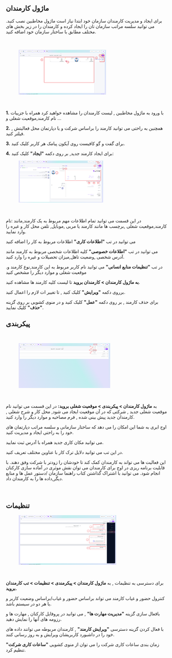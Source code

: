 <h2>ماژول کارمندان</h2><p>برای ایجاد و مدیریت کارمندان سازمان خود ابتدا نیاز است ماژول مخاطبین نصب کنید. می توانید سلسه مراتب سازمان تان را ایجاد کرده و کارمندان را در زیر بخش های مختلف مطابق با ساختار سازمان خود اضافه کنید.<br><br>&nbsp;</p><figure class="image image_resized" style="width:54.16%;"><img src="https://github.com/AmootSoft/OwjCloud/raw/main/HR/img/HR1.png" alt=""></figure><p>&nbsp;</p><p><strong>1.</strong> با ورود به ماژول مخاطبین , لیست کارمندان را مشاهده خواهید کرد همراه با جزییات نام کارمند,موقعیت شغلی و ...</p><p><strong>2.</strong> همچنین به راحتی می توانید کارمند را براساس شرکت و یا دپارتمان محل فعالیتش , فیلتر کنید.</p><p><strong>3.</strong> برای گفت و گو کافیست روی آیکون پیامک هر کاربر کلیک کنید.</p><p><strong>4.</strong> برای ایجاد کارمند جدید, بر روی دکمه <strong>"ایجاد"</strong> کلیک کنید:</p><figure class="image image_resized" style="width:52.39%;"><img src="https://github.com/AmootSoft/OwjCloud/raw/main/HR/img/HR2.png" alt=""></figure><p>&nbsp;</p><p>در این قسمت می توانید تمام اطلاعات مهم مربوط به یک کارمند,مانند :نام کارمند,موقعیت شغلی ,برچسب ها مانند کارمند یا مربی ,موبایل, تلفن محل کار و غیره را وارد نمایید.</p><p>می توانید در تب <strong>"اطلاعات کاری"</strong> اطلاعات مربوط به کار را اضافه کنید</p><p>می توانید در تب <strong>"اطلاعات خصوصی"</strong> کلیه اطلاعات شخصی مربوط به کارمند مانند آدرس شخصی ,وضعیت تاهل,میزان تحصیلات و غیره را وارد کنید.</p><p>.در تب <strong>"تنظیمات منابع انسانی"</strong> می توانید نام کاربر مربوط به این کارمند,نوع کارمند و موقعیت شغلی و موارد دیگر را مشخص کنید</p><p><strong>به ماژول کارمندان &gt; کارمندان بروید</strong> تا لیست کلیه کارمند ها مشاهده کنید.</p><p>برروی دکمه <strong>"ویرایش"</strong> کلیک کنید , تا تغییر ات لازم را اعمال کنید.</p><p>برای حذف کارمند , بر روی دکمه <strong>"عمل"</strong> کلیک کنید و در منوی کشویی بر روی گزینه <strong>"حذف"</strong> کلیک نمایید.</p><h2>پیکربندی</h2><p>&nbsp;</p><figure class="image image_resized" style="width:56.65%;"><img src="https://github.com/AmootSoft/OwjCloud/raw/main/HR/img/HR3.png" alt=""></figure><p>&nbsp;</p><p>به <strong>ماژول کارمندان &gt; پیکربندی &gt; موقعیت شغلی بروید:</strong> در این قسمت می توانید نام موقعیت شغلی جدید , شرکتی که در آن موقعیت ایجاد می شود, محل کار و شرح شغلی , کارمندان جدید پیش بینی شده , فرم مصاحبه و موارد دیگر را وارد کنید.</p><p>اوج ابری به شما این امکان را می دهد که ساختار سازمانی و سلسه مراتب دپارتمان های خود را به راحتی ایجاد و مدیریت کنید.</p><p>می توانید مکان کاری جدید همراه با آدرس ثبت نمایید.</p><p>در این تب می توانید دلایل ترک کار با عناوین مختلف تعریف کنید.</p><p>این فعالیت ها می تواند به کارمندان کمک کند تا خودشان را زودتر با شرکت وفق دهند. با قابلیت برنامه ریزی در اوج برای کارمندان می توان نقش موثری در آماده سازی کارکنان انجام شود. می توانید با اشتراک گذاشتن کتاب راهنما سازمان /دستور عمل ها و منابع دیگر,داده ها را به کارمندان داد.<br><br>&nbsp;</p><h2>تنظیمات</h2><figure class="image image_resized" style="width:60.47%;"><img src="https://github.com/AmootSoft/OwjCloud/raw/main/HR/img/HRsetting.png" alt=""></figure><p>&nbsp;</p><p>برای دسترسی به تنظیمات , به <strong>ماژول کارمندان &gt; پیکرمندی &gt; تنظیمات &gt; تب کارمندان بروید.</strong></p><p>کنترول حضور و غیاب کارمند می تواند براساس حضور و غیاب/براساس وضعیت کاربر و یا هر دو در سیستم باشد.</p><p>بافعال سازی گزینه <strong>"مدیریت مهارت ها"</strong> , می توانید در پروفایل کارکنان , مهارت ها و رزومه های آنها را نمایش دهید.</p><p>با فعال کردن گزینه دسترسی <strong>"ویرایش کارمند"</strong> , کارمندان مربوطه می توانند داده های خود را در داشبورد کاربریشان ویرایش و به روز رسانی کنند.</p><p>زمان بندی ساعات کاری شرکت را می توان از منوی کشویی <strong>"ساعات کاری شرکت"</strong> تنظیم کرد.</p>